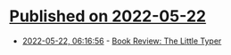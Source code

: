 # [Published on 2022-05-22](index.md)

* [2022-05-22, 06:16:56](https://news.ycombinator.com/item?id=31465368) - [Book Review: The Little Typer](https://thatgeoguy.ca/blog/2021/03/07/review-the-little-typer/)
